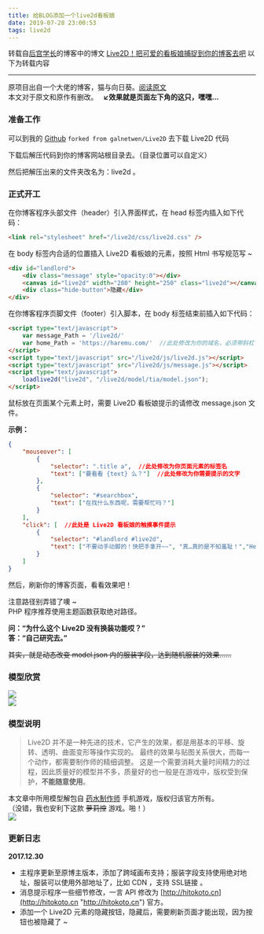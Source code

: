 ```yaml
---
title: 给BLOG添加一个live2d看板娘
date: 2019-07-28 23:00:53
tags: live2d
---
```

转载自[后宫学长](https://haremu.com/ "后宫学长")的博客中的博文
[Live2D！把可爱的看板娘捕捉到你的博客去吧](https://haremu.com/p/205?_blank "后宫学长")
以下为转载内容

---

原项目出自一个大佬的博客，猫与向日葵。[阅读原文](https://imjad.cn/archives/lab/add-dynamic-poster-girl-with-live2d-to-your-blog-02 "阅读原文")  
本文对于原文和原作有删改。  
**↙效果就是页面左下角的这只，嘿嘿...**


### 准备工作
可以到我的 [Github](https://github.com/ScarApocalypse/Live2D "Github")
`forked from galnetwen/Live2D`
 去下载 Live2D 代码

下载后解压代码到你的博客网站根目录去。（目录位置可以自定义）

然后把解压出来的文件夹改名为：live2d 。

<!-- more -->

### 正式开工
在你博客程序头部文件（header）引入界面样式，在 head 标签内插入如下代码：
```html
<link rel="stylesheet" href="/live2d/css/live2d.css" />
```

在 body 标签内合适的位置插入 Live2D 看板娘的元素，按照 Html 书写规范写 ~
```html
<div id="landlord">
    <div class="message" style="opacity:0"></div>
    <canvas id="live2d" width="280" height="250" class="live2d"></canvas>
    <div class="hide-button">隐藏</div>
</div>
```

在你博客程序页脚文件（footer）引入脚本，在 body 标签结束前插入如下代码：
```html
<script type="text/javascript">
    var message_Path = '/live2d/'
    var home_Path = 'https://haremu.com/'  //此处修改为你的域名，必须带斜杠
</script>
<script type="text/javascript" src="/live2d/js/live2d.js"></script>
<script type="text/javascript" src="/live2d/js/message.js"></script>
<script type="text/javascript">
    loadlive2d("live2d", "/live2d/model/tia/model.json");
</script>
```

鼠标放在页面某个元素上时，需要 Live2D 看板娘提示的请修改 message.json 文件。

**示例：**
```json
{
    "mouseover": [
        {
            "selector": ".title a",  //此处修改为你页面元素的标签名
            "text": ["要看看 {text} 么？"]  //此处修改为你需要提示的文字
        },
        {
            "selector": "#searchbox",
            "text": ["在找什么东西呢，需要帮忙吗？"]
        }
    ],
    "click": [  //此处是 Live2D 看板娘的触摸事件提示
        {
            "selector": "#landlord #live2d",
            "text": ["不要动手动脚的！快把手拿开~~", "真…真的是不知羞耻！","Hentai！", "再摸的话我可要报警了！⌇●﹏●⌇", "110吗，这里有个变态一直在摸我(ó﹏ò｡)"]
        }
    ]
}
```

然后，刷新你的博客页面，看看效果吧！

注意路径别弄错了噢 ~  
PHP 程序推荐使用主题函数获取绝对路径。

**问：“为什么这个 Live2D 没有换装功能哎？”**  
**答：“自己研究去。”**
  
~~其实，就是动态改变 model.json 内的服装字段，达到随机服装的效果……~~

### 模型欣赏
![](https://haremu.com/wp-content/uploads/2017/12/QQ%E6%88%AA%E5%9B%BE20171202210923.png)  
![](https://haremu.com/wp-content/uploads/2017/12/QQ%E6%88%AA%E5%9B%BE20171202210951.png)

### 模型说明
> Live2D 并不是一种先进的技术，它产生的效果，都是用基本的平移、旋转、透明、曲面变形等操作实现的。
最终的效果与贴图关系很大，而每一个动作，都需要制作师的精细调整。
这是一个需要消耗大量时间精力的过程，因此质量好的模型并不多，质量好的也一般是在游戏中，版权受到保护，**不能随意使用**。

本文章中所用模型解包自 [药水制作师](https://play.google.com/store/apps/details?id=com.sinsiroad.potionmaker&hl=zh_CN "药水制作师") 手机游戏，版权归该官方所有。  
（没错，我也安利下这款 ~~萝莉控~~ 游戏。啪！）  
![](https://haremu.com/wp-content/uploads/2017/11/%E6%BB%91%E7%A8%BD%E6%89%93%E8%84%B8.png)

### 更新日志
**2017.12.30**
- 主程序更新至原博主版本，添加了跨域画布支持；服装字段支持使用绝对地址，服装可以使用外部地址了，比如 CDN ，支持 SSL链接 。
- 消息提示程序一些细节修改，一言 API 修改为 [http://hitokoto.cn](http://hitokoto.cn "http://hitokoto.cn") 官方。
- 添加一个 Live2D 元素的隐藏按钮，隐藏后，需要刷新页面才能出现，因为按钮也被隐藏了 ~
